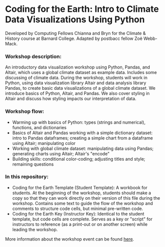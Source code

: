 # Coding for the Earth: Intro to Climate Data Visualizations Using Python
Developed by Computing Fellows Chianna and Bryn for the Climate & History course at Barnard College. Adapted by postbacc fellow Zoë Webb-Mack.

### Workshop description:
An introductory data visualization workshop using Python, Pandas, and Altair, which uses a global climate dataset as example data. Includes some discussing of climate data. During the workshop, students will work in Python, using data visualization library Altair and data analysis library Pandas, to create basic data visualizations of a global climate dataset.  We introduce basics of Python, Altair, and Pandas.  We also cover styling in Altair and discuss how styling impacts our interpretation of data.

### Workshop flow:
- Warming up with basics of Python: types (strings and numerical), functions, and dictionaries
- Basics of Altair and Pandas working with a simple dictionary dataset: intro to Pandas dataframes; creating a simple chart from a dataframe using Altair; manipulating color
- Working with global climate dataset: manipulating data using Pandas; generating charts using Altair; Altair's "encode"
- Building skills: conditional color-coding; adjusting titles and style; remaining questions

### In this repository:
- Coding for the Earth Template (Student Template): A workbook for students.  At the beginning of the workshop, students should make a copy so that they can work directly on their version of this file during the workshop.  Contains some text to guide the flow of the workshop and comments to structure code cells, but minimal pre-written code.
- Coding for the Earth Key (Instructor Key): Identical to the student template, but code cells are complete.  Serves as a key or "script" for instructors to reference (as a print-out or on another screen) while leading the workshop.

More information about the workshop event can be found [here](https://csc.barnard.edu/events/workshop-coding-earth).
